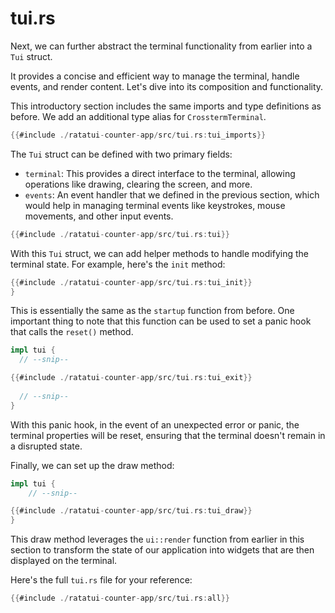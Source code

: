 # tui.rs

Next, we can further abstract the terminal functionality from earlier into a `Tui` struct.

It provides a concise and efficient way to manage the terminal, handle events, and render content.
Let's dive into its composition and functionality.

This introductory section includes the same imports and type definitions as before. We add an
additional type alias for `CrosstermTerminal`.

```rust
{{#include ./ratatui-counter-app/src/tui.rs:tui_imports}}
```

The `Tui` struct can be defined with two primary fields:

- `terminal`: This provides a direct interface to the terminal, allowing operations like drawing,
  clearing the screen, and more.
- `events`: An event handler that we defined in the previous section, which would help in managing
  terminal events like keystrokes, mouse movements, and other input events.

```rust
{{#include ./ratatui-counter-app/src/tui.rs:tui}}
```

With this `Tui` struct, we can add helper methods to handle modifying the terminal state. For
example, here's the `init` method:

```rust
{{#include ./ratatui-counter-app/src/tui.rs:tui_init}}
}
```

This is essentially the same as the `startup` function from before. One important thing to note that
this function can be used to set a panic hook that calls the `reset()` method.

```rust
impl tui {
  // --snip--

{{#include ./ratatui-counter-app/src/tui.rs:tui_exit}}
  
  // --snip--
}
```

With this panic hook, in the event of an unexpected error or panic, the terminal properties will be
reset, ensuring that the terminal doesn't remain in a disrupted state.

Finally, we can set up the draw method:

```rust
impl tui {
    // --snip--

{{#include ./ratatui-counter-app/src/tui.rs:tui_draw}}
}
```

This draw method leverages the `ui::render` function from earlier in this section to transform the
state of our application into widgets that are then displayed on the terminal.

Here's the full `tui.rs` file for your reference:

```rust
{{#include ./ratatui-counter-app/src/tui.rs:all}}
```

